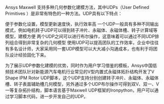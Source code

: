 Ansys Maxwell 支持多种几何参数化建模方法，其中UDPs（User Defined Primitives ）是非常有特色的一种方法。UDP具有以下特点：

便于参数化设置，模型更新速度快，执行效率高
一个UDP一般具有多种不同输出模式，例如电机转子UDP可以得到转子冲片、永磁体、永磁体槽、转子计算域等模型，建模方便
两个UDP之间可以进行布尔操作，这意味着可以通过不同UDP排列组合得到非常复杂的几何模型
使用UDP可以提高团队的工作效率，企业中往往有多名设计师，大家采用同一套UDP模型可以大大减小沟通成本，也有利于将团队设计经验固化下来。

为了展示UDP参数化建模的优势，同时作为用户学习借鉴的模板，Ansys中国低频技术团队针对新能源汽车电机行业常见的V型内置式永磁体拓扑结构开发了V Shape IPM Rotor UDP脚本，这个UDP支持分别创建转子冲片、永磁体、永磁体槽、转子表面辅助槽几何模型，另外通过多个UDP布尔操作可得到双V、双一、V一等复杂拓扑结构，脚本语言基于Maxwell UDP框架的Ironpython，用户可以通过学习脚本代码，进一步开发自己的UDP。